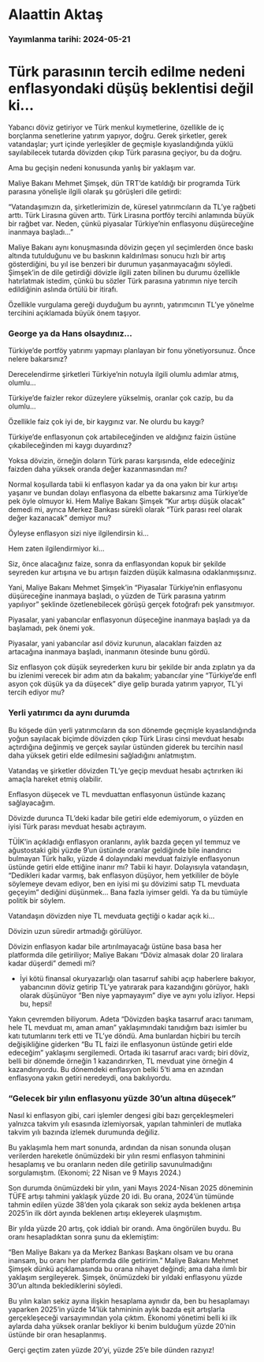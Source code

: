 # Alaattin Aktaş

### Yayımlanma tarihi: 2024-05-21

# Türk parasının tercih edilme nedeni enflasyondaki düşüş beklentisi değil ki...

Yabancı döviz getiriyor ve Türk menkul kıymetlerine, özellikle de iç borçlanma senetlerine yatırım yapıyor, doğru. Gerek şirketler, gerek vatandaşlar; yurt içinde yerleşikler de geçmişle kıyaslandığında yüklü sayılabilecek tutarda dövizden çıkıp Türk parasına geçiyor, bu da doğru.

Ama bu geçişin nedeni konusunda yanlış bir yaklaşım var.

Maliye Bakanı Mehmet Şimşek, dün TRT’de katıldığı bir programda Türk parasına yönelişle ilgili olarak şu görüşleri dile getirdi:

“Vatandaşımızın da, şirketlerimizin de, küresel yatırımcıların da TL’ye rağbeti arttı. Türk Lirasına güven arttı. Türk Lirasına portföy tercihi anlamında büyük bir rağbet var. Neden, çünkü piyasalar Türkiye’nin enflasyonu düşüreceğine inanmaya başladı...”

Maliye Bakanı aynı konuşmasında dövizin geçen yıl seçimlerden önce baskı altında tutulduğunu ve bu baskının kaldırılması sonucu hızlı bir artış gösterdiğini, bu yıl ise benzeri bir durumun yaşanmayacağını söyledi. Şimşek’in de dile getirdiği dövizle ilgili zaten bilinen bu durumu özellikle hatırlatmak istedim, çünkü bu sözler Türk parasına yatırımın niye tercih edildiğinin aslında örtülü bir itirafı.

Özellikle vurgulama gereği duyduğum bu ayrıntı, yatırımcının TL’ye yönelme tercihini açıklamada büyük önem taşıyor.


### George ya da Hans olsaydınız...

Türkiye’de portföy yatırımı yapmayı planlayan bir fonu yönetiyorsunuz. Önce nelere bakarsınız?

Derecelendirme şirketleri Türkiye’nin notuyla ilgili olumlu adımlar atmış, olumlu...

Türkiye’de faizler rekor düzeylere yükselmiş, oranlar çok cazip, bu da olumlu...

Özellikle faiz çok iyi de, bir kaygınız var. Ne olurdu bu kaygı?

Türkiye’de enflasyonun çok artabileceğinden ve aldığınız faizin üstüne çıkabileceğinden mi kaygı duyardınız?

Yoksa dövizin, örneğin doların Türk parası karşısında, elde edeceğiniz faizden daha yüksek oranda değer kazanmasından mı?

Normal koşullarda tabii ki enflasyon kadar ya da ona yakın bir kur artışı yaşanır ve bundan dolayı enflasyona da elbette bakarsınız ama Türkiye’de pek öyle olmuyor ki. Hem Maliye Bakanı Şimşek “Kur artışı düşük olacak” demedi mi, ayrıca Merkez Bankası sürekli olarak “Türk parası reel olarak değer kazanacak” demiyor mu?

Öyleyse enflasyon sizi niye ilgilendirsin ki...

Hem zaten ilgilendirmiyor ki...

Siz, önce alacağınız faize, sonra da enflasyondan kopuk bir şekilde seyreden kur artışına ve bu artışın faizden düşük kalmasına odaklanmışsınız.

Yani, Maliye Bakanı Mehmet Şimşek’in “Piyasalar Türkiye’nin enflasyonu düşüreceğine inanmaya başladı, o yüzden de Türk parasına yatırım yapılıyor” şeklinde özetlenebilecek görüşü gerçek fotoğrafı pek yansıtmıyor.

Piyasalar, yani yabancılar enflasyonun düşeceğine inanmaya başladı ya da başlamadı, pek önemi yok.

Piyasalar, yani yabancılar asıl döviz kurunun, alacakları faizden az artacağına inanmaya başladı, inanmanın ötesinde bunu gördü.

Siz enflasyon çok düşük seyrederken kuru bir şekilde bir anda zıplatın ya da bu izlenimi verecek bir adım atın da bakalım; yabancılar yine “Türkiye’de enfl asyon çok düşük ya da düşecek” diye gelip burada yatırım yapıyor, TL’yi tercih ediyor mu?


### Yerli yatırımcı da aynı durumda

Bu köşede dün yerli yatırımcıların da son dönemde geçmişle kıyaslandığında yoğun sayılacak biçimde dövizden çıkıp Türk Lirası cinsi mevduat hesabı açtırdığına değinmiş ve gerçek sayılar üstünden giderek bu tercihin nasıl daha yüksek getiri elde edilmesini sağladığını anlatmıştım.

Vatandaş ve şirketler dövizden TL’ye geçip mevduat hesabı açtırırken iki amaçla hareket etmiş olabilir.

Enflasyon düşecek ve TL mevduattan enflasyonun üstünde kazanç sağlayacağım.

Dövizde durunca TL’deki kadar bile getiri elde edemiyorum, o yüzden en iyisi Türk parası mevduat hesabı açtırayım.

TÜİK’in açıkladığı enflasyon oranlarını, aylık bazda geçen yıl temmuz ve ağustostaki gibi yüzde 9’un üstünde oranlar geldiğinde bile inandırıcı bulmayan Türk halkı, yüzde 4 dolayındaki mevduat faiziyle enflasyonun üstünde getiri elde ettiğine inanır mı? Tabii ki hayır. Dolayısıyla vatandaşın, “Dedikleri kadar varmış, bak enflasyon düşüyor, hem yetkililer de böyle söylemeye devam ediyor, ben en iyisi mi şu dövizimi satıp TL mevduata geçeyim” dediğini düşünmek... Bana fazla iyimser geldi. Ya da bu tümüyle politik bir söylem.

Vatandaşın dövizden niye TL mevduata geçtiği o kadar açık ki...

Dövizin uzun süredir artmadığı görülüyor.

Dövizin enflasyon kadar bile artırılmayacağı üstüne basa basa her platformda dile getiriliyor; Maliye Bakanı “Döviz almasak dolar 20 liralara kadar düşerdi” demedi mi?

- İyi kötü finansal okuryazarlığı olan tasarruf sahibi açıp haberlere bakıyor, yabancının döviz getirip TL’ye yatırarak para kazandığını görüyor, haklı olarak düşünüyor “Ben niye yapmayayım” diye ve aynı yolu izliyor. Hepsi bu, hepsi!

Yakın çevremden biliyorum. Adeta “Dövizden başka tasarruf aracı tanımam, hele TL mevduat mı, aman aman” yaklaşımındaki tanıdığım bazı isimler bu katı tutumlarını terk etti ve TL’ye döndü. Ama bunlardan hiçbiri bu tercih değişikliğine giderken “Bu TL faizi ile enflasyonun üstünde getiri elde edeceğim” yaklaşımı sergilemedi. Ortada iki tasarruf aracı vardı; biri döviz, belli bir dönemde örneğin 1 kazandırırken, TL mevduat yine örneğin 4 kazandırıyordu. Bu dönemdeki enflasyon belki 5’ti ama en azından enflasyona yakın getiri neredeydi, ona bakılıyordu.


### “Gelecek bir yılın enflasyonu yüzde 30’un altına düşecek”

Nasıl ki enflasyon gibi, cari işlemler dengesi gibi bazı gerçekleşmeleri yalnızca takvim yılı esasında izlemiyorsak, yapılan tahminleri de mutlaka takvim yılı bazında izlemek durumunda değiliz.

Bu yaklaşımla hem mart sonunda, ardından da nisan sonunda oluşan verilerden hareketle önümüzdeki bir yılın resmi enflasyon tahminini hesaplamış ve bu oranların neden dile getirilip savunulmadığını sorgulamıştım. (Ekonomi; 22 Nisan ve 9 Mayıs 2024.)

Son durumda önümüzdeki bir yılın, yani Mayıs 2024-Nisan 2025 döneminin TÜFE artışı tahmini yaklaşık yüzde 20 idi. Bu orana, 2024’ün tümünde tahmin edilen yüzde 38’den yola çıkarak son sekiz ayda beklenen artışa 2025’in ilk dört ayında beklenen artışı ekleyerek ulaşmıştım.

Bir yılda yüzde 20 artış, çok iddialı bir orandı. Ama öngörülen buydu. Bu oranı hesapladıktan sonra şunu da eklemiştim:

“Ben Maliye Bakanı ya da Merkez Bankası Başkanı olsam ve bu orana inansam, bu oranı her platformda dile getiririm.” Maliye Bakanı Mehmet Şimşek dünkü açıklamasında bu orana nihayet değindi; ama daha ılımlı bir yaklaşım sergileyerek. Şimşek, önümüzdeki bir yıldaki enflasyonu yüzde 30’un altında beklediklerini söyledi.

Bu yılın kalan sekiz ayına ilişkin hesaplama aynıdır da, ben bu hesaplamayı yaparken 2025’in yüzde 14’lük tahmininin aylık bazda eşit artışlarla gerçekleşeceği varsayımından yola çıktım. Ekonomi yönetimi belli ki ilk aylarda daha yüksek oranlar bekliyor ki benim bulduğum yüzde 20’nin üstünde bir oran hesaplanmış.

Gerçi geçtim zaten yüzde 20’yi, yüzde 25’e bile dünden razıyız!

